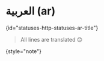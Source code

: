 # العربية (ar)
{id="statuses-http-statuses-ar-title"}

> All lines are translated 😊
>
{style="note"}

